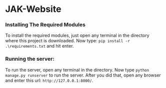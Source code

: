 # JAK-Website

### Installing The Required Modules
To install the required modules, just open any terminal in the directory where this project is downloaded. Now type: `pip install -r .\requirements.txt` and hit enter.

### Running the server:
To run the server, open any terminal in the directory. Now type `python manage.py runserver` to run the server. After you did that, open any browser and enter this url: `http://127.0.0.1:8000/`.
